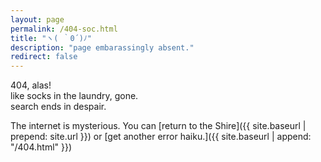 ```yaml
---
layout: page
permalink: /404-soc.html
title: "ヽ( ｀0´)ﾉ"
description: "page embarassingly absent."
redirect: false
---
```


404, alas!\
like socks in the laundry, gone.\
search ends in despair.


The internet is mysterious. You can [return to the Shire]({{ site.baseurl | prepend: site.url }}) or [get another error haiku.]({{ site.baseurl | append: "/404.html" }})
